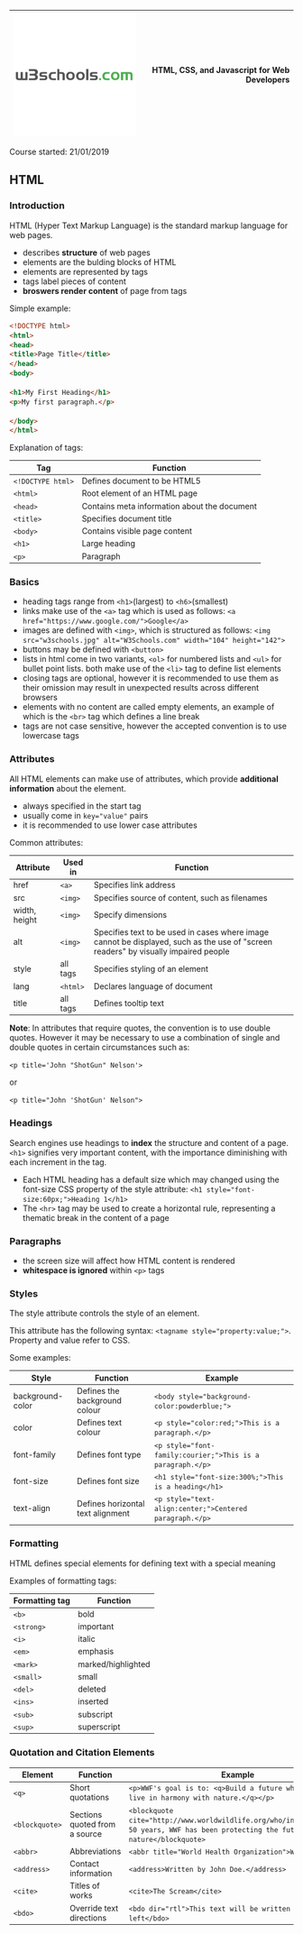 |![W3Schools](w3.png)| **HTML, CSS, and Javascript for Web Developers** |
|----------------------------------|--------------------:|

Course started: 21/01/2019

## HTML

### Introduction

HTML (Hyper Text Markup Language) is the standard markup language for web pages.

- describes **structure** of web pages
- elements are the bulding blocks of HTML
- elements are represented by tags
- tags label pieces of content
- **broswers render content** of page from tags

Simple example:

```HTML
<!DOCTYPE html>
<html>
<head>
<title>Page Title</title>
</head>
<body>

<h1>My First Heading</h1>
<p>My first paragraph.</p>

</body>
</html>
```

Explanation of tags:

|Tag|Function|
|---|--------|
|```<!DOCTYPE html>```|Defines document to be HTML5|
|```<html>```|Root element of an HTML page|
|```<head>```|Contains meta information about the document|
|```<title>```|Specifies document title|
|```<body>```|Contains visible page content|
|```<h1>```|Large heading|
|```<p>```|Paragraph|

### Basics

- heading tags range from ```<h1>```(largest) to ```<h6>```(smallest)
- links make use of the ```<a>``` tag which is used as follows: ```<a href="https://www.google.com/">Google</a>```
- images are defined with ```<img>```, which is structured as follows: ```<img src="w3schools.jpg" alt="W3Schools.com" width="104" height="142">```
- buttons may be defined with ```<button>```
- lists in html come in two variants, ```<ol>``` for numbered lists and ```<ul>``` for bullet point lists. both make use of the ```<li>``` tag to define list elements
- closing tags are optional, however it is recommended to use them as their omission may result in unexpected results across different browsers
- elements with no content are called empty elements, an example of which is the ```<br>``` tag which defines a line break
- tags are not case sensitive, however the accepted convention is to use lowercase tags

### Attributes

All HTML elements can make use of attributes, which provide **additional information** about the element.

- always specified in the start tag
- usually come in ```key="value"``` pairs
- it is recommended to use lower case attributes

Common attributes:

|Attribute|Used in|Function|
|---------|-------|--------|
|href|```<a>```|Specifies link address|
|src|```<img>```|Specifies source of content, such as filenames|
|width, height|```<img>```|Specify dimensions|
|alt|```<img>```|Specifies text to be used in cases where image cannot be displayed, such as the use of "screen readers" by visually impaired people|
|style|all tags|Specifies styling of an element|
|lang|```<html>```|Declares language of document|
|title|all tags|Defines tooltip text|

**Note**: In attributes that require quotes, the convention is to use double quotes. However it may be necessary to use a combination of single and double quotes in certain circumstances such as:

```<p title='John "ShotGun" Nelson'>```

or

```<p title="John 'ShotGun' Nelson">```

### Headings

Search engines use headings to **index** the structure and content of a page. ```<h1>``` signifies very important content, with the importance diminishing with each increment in the tag.

- Each HTML heading has a default size which may changed using the font-size CSS property of the style attribute: ```<h1 style="font-size:60px;">Heading 1</h1>```
- The ```<hr>``` tag may be used to create a horizontal rule, representing a thematic break in the content of a page

### Paragraphs

- the screen size will affect how HTML content is rendered
- **whitespace is ignored** within ```<p>``` tags

### Styles

The style attribute controls the style of an element.

This attribute has the following syntax: ```<tagname style="property:value;">```. Property and value refer to CSS.

Some examples:

|Style|Function|Example|
|-----|--------|-------|
|background-color|Defines the background colour|```<body style="background-color:powderblue;">```|
|color|Defines text colour|```<p style="color:red;">This is a paragraph.</p>```|
|font-family|Defines font type|```<p style="font-family:courier;">This is a paragraph.</p>```|
|font-size|Defines font size|```<h1 style="font-size:300%;">This is a heading</h1>```|
|text-align|Defines horizontal text alignment|```<p style="text-align:center;">Centered paragraph.</p>```|

### Formatting

HTML defines special elements for defining text with a special meaning

Examples of formatting tags:

|Formatting tag|Function|
|--------------|--------|
|```<b>```|bold|
|```<strong>```|important|
|```<i>```|italic|
|```<em>```|emphasis|
|```<mark>```|marked/highlighted|
|```<small>```|small|
|```<del>```|deleted|
|```<ins>```|inserted|
|```<sub>```|subscript|
|```<sup>```|superscript|

### Quotation and Citation Elements

|Element|Function|Example|
|-------|--------|-------|
|```<q>```|Short quotations|```<p>WWF's goal is to: <q>Build a future where people live in harmony with nature.</q></p>```|
|```<blockquote>```|Sections quoted from a source|```<blockquote cite="http://www.worldwildlife.org/who/index.html">For 50 years, WWF has been protecting the future of nature</blockquote>```|
|```<abbr>```|Abbreviations|```<abbr title="World Health Organization">WHO</abbr>```|
|```<address>```|Contact information|```<address>Written by John Doe.</address>```|
|```<cite>```|Titles of works|```<cite>The Scream</cite>```|
|```<bdo>```|Override text directions|```<bdo dir="rtl">This text will be written from right to left</bdo>```|

